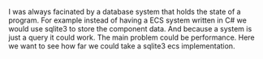 I was always facinated by a database system that holds the state of a program. For example instead of having a ECS system written in C# we would use sqlite3 to store the component data. And because a system is just a query it could work. The main problem could be performance. Here we want to see how far we could take a sqlite3 ecs implementation.